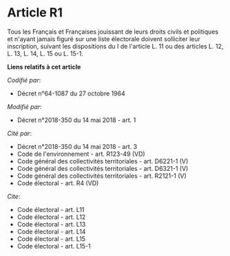 # Article R1

Tous les Français et Françaises jouissant de leurs droits civils et politiques et n'ayant jamais figuré sur une liste
électorale doivent solliciter leur inscription, suivant les dispositions du I de l'article L. 11 ou des articles L. 12, L.
13, L. 14, L. 15 ou L. 15-1.

**Liens relatifs à cet article**

_Codifié par_:

  - Décret n°64-1087 du 27 octobre 1964

_Modifié par_:

  - Décret n°2018-350 du 14 mai 2018 - art. 1

_Cité par_:

  - Décret n°2018-350 du 14 mai 2018 - art. 3
  - Code de l'environnement - art. R123-49 (VD)
  - Code général des collectivités territoriales - art. D6221-1 (V)
  - Code général des collectivités territoriales - art. D6321-1 (V)
  - Code général des collectivités territoriales - art. R2121-1 (V)
  - Code électoral - art. R4 (VD)

_Cite_:

  - Code électoral - art. L11
  - Code électoral - art. L12
  - Code électoral - art. L13
  - Code électoral - art. L14
  - Code électoral - art. L15
  - Code électoral - art. L15-1
